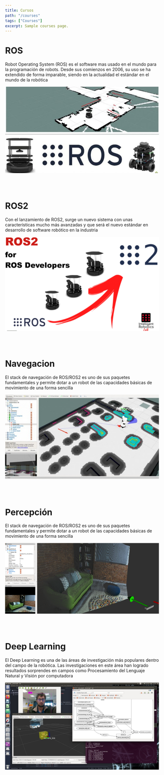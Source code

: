 ```yaml
---
title: Cursos
path: "/courses"
tags: ["Courses"]
excerpt: Sample courses page.
---
```


# ROS

Robot Operating System (ROS) es el software mas usado en el mundo para la programación de robots. Desde sus comienzos en 2006, su uso se ha extendido de forma imparable, siendo en la actualidad el estándar en el mundo de la robótica

[![Image](../posts/ros/ros.jpg)](/ros)

<br><br>

# ROS2

Con el lanzamiento de ROS2, surge un nuevo sistema con unas características mucho más avanzadas y que será el nuevo estándar en desarrollo de software robótico en la industria

[![Image](../posts/ros2/ros2_link.png)](/ros2)

<br><br>

# Navegacion

El stack de navegación de ROS/ROS2 es uno de sus paquetes fundamentales y permite dotar a un robot de las capacidades básicas de movimiento de una forma sencilla

[![Image](../posts/navegacion/navigation.jpg)](/navigation)

<br><br>

# Percepción

El stack de navegación de ROS/ROS2 es uno de sus paquetes fundamentales y permite dotar a un robot de las capacidades básicas de movimiento de una forma sencilla

[![Image](../posts/percepcion/perception.png)](/perception)

<br><br>

# Deep Learning

El Deep Learning es una de las áreas de investigación más populares dentro del campo de la robótica. Las investigaciones en este área han logrado resultados sorprendes en campos como Procesamiento del Lenguaje Natural y Visión por computadora

[![Image](../posts/deep_learning/deep_learning.jpeg)](/deep_learning)

<br><br>
